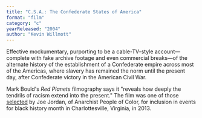 ```yaml
---
title: "C.S.A.: The Confederate States of America"
format: "film"
category: "c"
yearReleased: "2004"
author: "Kevin Willmott"
---
```

Effective mockumentary, purporting to be a cable-TV-style  account—complete with fake archive footage and even commercial breaks—of the  alternate history of the establishment of a Confederate empire across most of  the Americas, where slavery has remained the norm until the present day, after  Confederate victory in the American Civil War.

Mark Bould's _Red Planets_ filmography says it "reveals how deeply the  tendrils of racism extend into the present." The film was one of those <a href="http://www.c-ville.com/militant-anarchist-joe-jordan-curates-black-history-month-film-series/#.WPsdmca1uUl"> selected</a> by Joe Jordan, of Anarchist People of Color, for inclusion in  events for black history month in Charlottesville, Virginia, in 2013.
 

